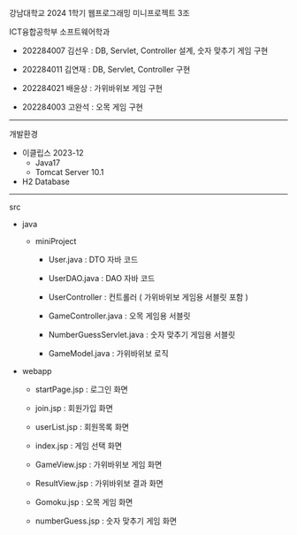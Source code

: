 강남대학교 2024 1학기 웹프로그래밍 미니프로젝트 3조

ICT융합공학부 소프트웨어학과

- 202284007 김선우  :  DB, Servlet, Controller 설계, 숫자 맞추기 게임 구현

- 202284011 김연재  :  DB, Servlet, Controller 구현

- 202284021 배윤상  :  가위바위보 게임 구현

- 202284003 고완석  :  오목 게임 구현

-----------------------------------------------------------------------

개발환경

- 이클립스 2023-12
  - Java17
  - Tomcat Server 10.1
- H2 Database

-----------------------------------------------------------------------

src

- java

  - miniProject
  
    - User.java  :  DTO 자바 코드
    - UserDAO.java  :  DAO 자바 코드
      
    - UserController  :  컨트롤러 ( 가위바위보 게임용 서블릿 포함 )
    - GameController.java  :  오목 게임용 서블릿
    - NumberGuessServlet.java  :  숫자 맞추기 게임용 서블릿

    - GameModel.java  :  가위바위보 로직
      
- webapp

  - startPage.jsp  :  로그인 화면
  - join.jsp  :  회원가입 화면
  - userList.jsp  :  회원목록 화면
    
  - index.jsp  :  게임 선택 화면
  - GameView.jsp  :  가위바위보 게임 화면
  - ResultView.jsp  :  가위바위보 결과 화면
  - Gomoku.jsp  :  오목 게임 화면
  - numberGuess.jsp  :  숫자 맞추기 게임 화면
    
